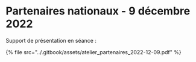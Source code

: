 # Partenaires nationaux - 9 décembre 2022

Support de présentation en séance :

{% file src="../.gitbook/assets/atelier_partenaires_2022-12-09.pdf" %}
